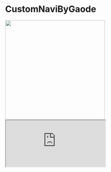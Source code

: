 # CustomNaviByGaode

<img width="320px" src="http://ohsx1h37z.bkt.clouddn.com/%E9%AB%98%E5%BE%B7%E5%AF%BC%E8%88%AA%E6%95%88%E6%9E%9C%E5%9B%BE1.png"/>

<iframe width=320px src="http://ohsx1h37z.bkt.clouddn.com/%E5%AF%BC%E8%88%AA%E5%9B%BE%E7%89%87%E6%95%88%E6%9E%9C.gif"/>






